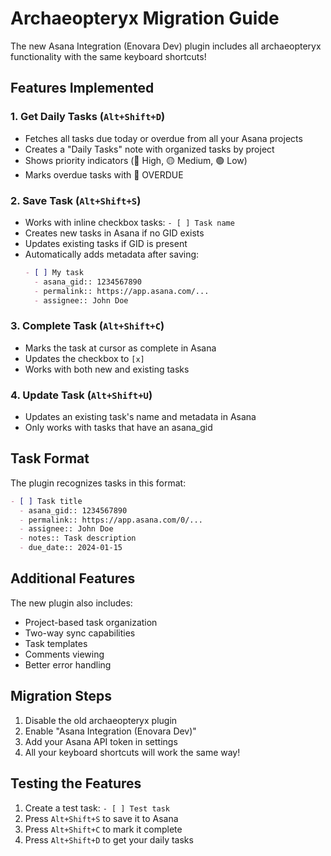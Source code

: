 # Archaeopteryx Migration Guide

The new Asana Integration (Enovara Dev) plugin includes all archaeopteryx functionality with the same keyboard shortcuts!

## Features Implemented

### 1. Get Daily Tasks (`Alt+Shift+D`)
- Fetches all tasks due today or overdue from all your Asana projects
- Creates a "Daily Tasks" note with organized tasks by project
- Shows priority indicators (🔴 High, 🟡 Medium, 🟢 Low)
- Marks overdue tasks with 🔴 OVERDUE

### 2. Save Task (`Alt+Shift+S`)
- Works with inline checkbox tasks: `- [ ] Task name`
- Creates new tasks in Asana if no GID exists
- Updates existing tasks if GID is present
- Automatically adds metadata after saving:
  ```markdown
  - [ ] My task
    - asana_gid:: 1234567890
    - permalink:: https://app.asana.com/...
    - assignee:: John Doe
  ```

### 3. Complete Task (`Alt+Shift+C`)
- Marks the task at cursor as complete in Asana
- Updates the checkbox to `[x]`
- Works with both new and existing tasks

### 4. Update Task (`Alt+Shift+U`)
- Updates an existing task's name and metadata in Asana
- Only works with tasks that have an asana_gid

## Task Format

The plugin recognizes tasks in this format:
```markdown
- [ ] Task title
  - asana_gid:: 1234567890
  - permalink:: https://app.asana.com/0/...
  - assignee:: John Doe
  - notes:: Task description
  - due_date:: 2024-01-15
```

## Additional Features

The new plugin also includes:
- Project-based task organization
- Two-way sync capabilities
- Task templates
- Comments viewing
- Better error handling

## Migration Steps

1. Disable the old archaeopteryx plugin
2. Enable "Asana Integration (Enovara Dev)"
3. Add your Asana API token in settings
4. All your keyboard shortcuts will work the same way!

## Testing the Features

1. Create a test task: `- [ ] Test task`
2. Press `Alt+Shift+S` to save it to Asana
3. Press `Alt+Shift+C` to mark it complete
4. Press `Alt+Shift+D` to get your daily tasks